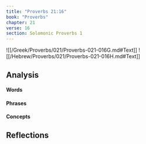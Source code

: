 ```yaml
---
title: "Proverbs 21:16"
book: "Proverbs"
chapter: 21
verse: 16
section: Solomonic Proverbs 1
---
```

![[/Greek/Proverbs/021/Proverbs-021-016G.md#Text]]
![[/Hebrew/Proverbs/021/Proverbs-021-016H.md#Text]]

## Analysis

#### Words

#### Phrases

#### Concepts

## Reflections
